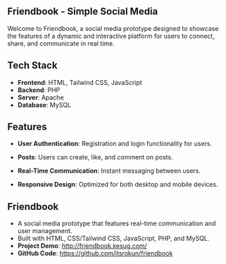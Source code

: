 ## Friendbook - Simple Social Media

Welcome to Friendbook, a social media prototype designed to showcase the features of a dynamic and interactive platform for users to connect, share, and communicate in real time.

## Tech Stack

- **Frontend**: HTML, Tailwind CSS, JavaScript
- **Backend**: PHP
- **Server**: Apache
- **Database**: MySQL
  
## Features

- **User Authentication**: Registration and login functionality for users.

- **Posts**: Users can create, like, and comment on posts.
- **Real-Time Communication**: Instant messaging between users.
- **Responsive Design**: Optimized for both desktop and mobile devices.

## Friendbook
- A social media prototype that features real-time communication and user management.
- Built with HTML, CSS/Tailwind CSS, JavaScript, PHP, and MySQL.
- **Project Demo**: http://friendbook.kesug.com/
- **GitHub Code**: https://github.com/itsrokun/friendbook

